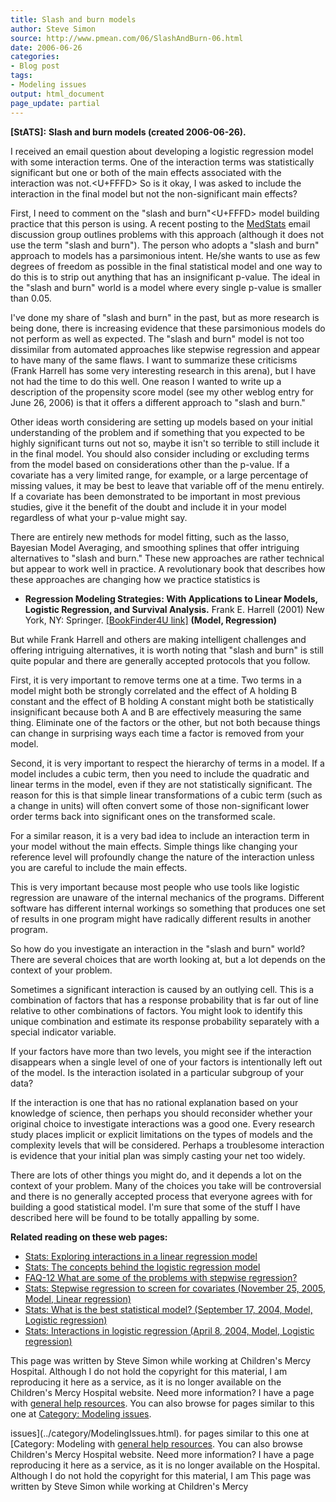 ```yaml
---
title: Slash and burn models
author: Steve Simon
source: http://www.pmean.com/06/SlashAndBurn-06.html
date: 2006-06-26
categories:
- Blog post
tags:
- Modeling issues
output: html_document
page_update: partial
---
```

**[StATS]:** **Slash and burn models (created
2006-06-26).**

I received an email question about developing a logistic regression
model with some interaction terms. One of the interaction terms was
statistically significant but one or both of the main effects associated
with the interaction was not.<U+FFFD> So is it okay, I was asked to include the
interaction in the final model but not the non-significant main effects?

First, I need to comment on the "slash and burn"<U+FFFD> model building
practice that this person is using. A recent posting to the
[MedStats](../category/InterestingWebsites.html#MeStXx) email discussion
group outlines problems with this approach (although it does not use the
term "slash and burn"). The person who adopts a "slash and burn"
approach to models has a parsimonious intent. He/she wants to use as few
degrees of freedom as possible in the final statistical model and one
way to do this is to strip out anything that has an insignificant
p-value. The ideal in the "slash and burn" world is a model where
every single p-value is smaller than 0.05.

I've done my share of "slash and burn" in the past, but as more
research is being done, there is increasing evidence that these
parsimonious models do not perform as well as expected. The "slash and
burn" model is not too dissimilar from automated approaches like
stepwise regression and appear to have many of the same flaws. I want to
summarize these criticisms (Frank Harrell has some very interesting
research in this arena), but I have not had the time to do this well.
One reason I wanted to write up a description of the propensity score
model (see my other weblog entry for June 26, 2006) is that it offers a
different approach to "slash and burn."

Other ideas worth considering are setting up models based on your
initial understanding of the problem and if something that you expected
to be highly significant turns out not so, maybe it isn't so terrible
to still include it in the final model. You should also consider
including or excluding terms from the model based on considerations
other than the p-value. If a covariate has a very limited range, for
example, or a large percentage of missing values, it may be best to
leave that variable off of the menu entirely. If a covariate has been
demonstrated to be important in most previous studies, give it the
benefit of the doubt and include it in your model regardless of what
your p-value might say.

There are entirely new methods for model fitting, such as the lasso,
Bayesian Model Averaging, and smoothing splines that offer intriguing
alternatives to "slash and burn." These new approaches are rather
technical but appear to work well in practice. A revolutionary book that
describes how these approaches are changing how we practice statistics
is

-   **Regression Modeling Strategies: With Applications to Linear
    Models, Logistic Regression, and Survival Analysis.** Frank E.
    Harrell (2001) New York, NY: Springer. [\[BookFinder4U
    link\]](http://www.bookfinder4u.com/detail/0387952322.html)
    **(Model, Regression)**

But while Frank Harrell and others are making intelligent challenges and
offering intriguing alternatives, it is worth noting that "slash and
burn" is still quite popular and there are generally accepted protocols
that you follow.

First, it is very important to remove terms one at a time. Two terms in
a model might both be strongly correlated and the effect of A holding B
constant and the effect of B holding A constant might both be
statistically insignificant because both A and B are effectively
measuring the same thing. Eliminate one of the factors or the other, but
not both because things can change in surprising ways each time a factor
is removed from your model.

Second, it is very important to respect the hierarchy of terms in a
model. If a model includes a cubic term, then you need to include the
quadratic and linear terms in the model, even if they are not
statistically significant. The reason for this is that simple linear
transformations of a cubic term (such as a change in units) will often
convert some of those non-significant lower order terms back into
significant ones on the transformed scale.

For a similar reason, it is a very bad idea to include an interaction
term in your model without the main effects. Simple things like changing
your reference level will profoundly change the nature of the
interaction unless you are careful to include the main effects.

This is very important because most people who use tools like logistic
regression are unaware of the internal mechanics of the programs.
Different software has different internal workings so something that
produces one set of results in one program might have radically
different results in another program.

So how do you investigate an interaction in the "slash and burn"
world? There are several choices that are worth looking at, but a lot
depends on the context of your problem.

Sometimes a significant interaction is caused by an outlying cell. This
is a combination of factors that has a response probability that is far
out of line relative to other combinations of factors. You might look to
identify this unique combination and estimate its response probability
separately with a special indicator variable.

If your factors have more than two levels, you might see if the
interaction disappears when a single level of one of your factors is
intentionally left out of the model. Is the interaction isolated in a
particular subgroup of your data?

If the interaction is one that has no rational explanation based on your
knowledge of science, then perhaps you should reconsider whether your
original choice to investigate interactions was a good one. Every
research study places implicit or explicit limitations on the types of
models and the complexity levels that will be considered. Perhaps a
troublesome interaction is evidence that your initial plan was simply
casting your net too widely.

There are lots of other things you might do, and it depends a lot on the
context of your problem. Many of the choices you take will be
controversial and there is no generally accepted process that everyone
agrees with for building a good statistical model. I'm sure that some
of the stuff I have described here will be found to be totally appalling
by some.

**Related reading on these web pages:**

-   [Stats: Exploring interactions in a linear regression
    model](../model/lin_int.asp)
-   [Stats: The concepts behind the logistic regression
    model](../model/logist_concepts.asp)
-   [FAQ-12 What are some of the problems with stepwise
    regression?](../faq/faq12.asp)
-   [Stats: Stepwise regression to screen for covariates (November 25,
    2005, Model, Linear
    regression)](http://www.pmean.com/weblog2005/StepwiseRegression.asp)
-   [Stats: What is the best statistical model? (September 17, 2004,
    Model, Logistic
    regression)](http://www.pmean.com/weblog2004/BestModel.html)
-   [Stats: Interactions in logistic regression (April 8, 2004, Model,
    Logistic
    regression)](http://www.pmean.com/weblog2004/interactions.asp)

This page was written by Steve Simon while working at Children's Mercy
Hospital. Although I do not hold the copyright for this material, I am
reproducing it here as a service, as it is no longer available on the
Children's Mercy Hospital website. Need more information? I have a page
with [general help resources](../GeneralHelp.html). You can also browse
for pages similar to this one at [Category: Modeling
issues](../category/ModelingIssues.html).
<!---More--->
issues](../category/ModelingIssues.html).
for pages similar to this one at [Category: Modeling
with [general help resources](../GeneralHelp.html). You can also browse
Children's Mercy Hospital website. Need more information? I have a page
reproducing it here as a service, as it is no longer available on the
Hospital. Although I do not hold the copyright for this material, I am
This page was written by Steve Simon while working at Children's Mercy

<!---Do not use
**[StATS]:** **Slash and burn models (created
This page was written by Steve Simon while working at Children's Mercy
Hospital. Although I do not hold the copyright for this material, I am
reproducing it here as a service, as it is no longer available on the
Children's Mercy Hospital website. Need more information? I have a page
with [general help resources](../GeneralHelp.html). You can also browse
for pages similar to this one at [Category: Modeling
issues](../category/ModelingIssues.html).
page_update: partial
--->

